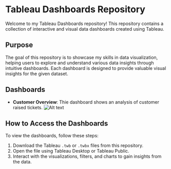 # Tableau Dashboards Repository

Welcome to my Tableau Dashboards repository! This repository contains a collection of interactive and visual data dashboards created using Tableau. 

## Purpose

The goal of this repository is to showcase my skills in data visualization, helping users to explore and understand various data insights through intuitive dashboards. Each dashboard is designed to provide valuable visual insights for the given dataset.

## Dashboards

- **Customer Overview**: Thie dashboard shows an analysis of customer raised tickets.
  ![Alt text](path/to/your-image.png)


## How to Access the Dashboards

To view the dashboards, follow these steps:
1. Download the Tableau `.twb` or `.twbx` files from this repository.
2. Open the file using Tableau Desktop or Tableau Public.
3. Interact with the visualizations, filters, and charts to gain insights from the data.

